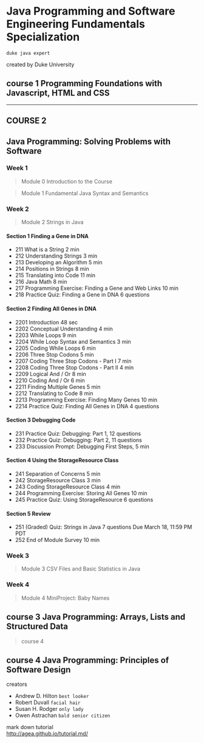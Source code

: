 # Java Programming and Software Engineering Fundamentals Specialization
`duke java expert`

created by Duke University

## course 1 Programming Foundations with Javascript, HTML and CSS

---

## COURSE 2
## Java Programming: Solving Problems with Software
### Week 1

> Module 0 Introduction to the Course

> Module 1 Fundamental Java Syntax and Semantics

### Week 2
>Module 2 Strings in Java

#### Section 1 Finding a Gene in DNA
* 211 What is a String 2 min
* 212 Understanding Strings 3 min
* 213 Developing an Algorithm 5 min
* 214 Positions in Strings 8 min
* 215 Translating into Code 11 min
* 216 Java Math 8 min
* 217 Programming Exercise: Finding a Gene and Web Links 10 min
* 218 Practice Quiz: Finding a Gene in DNA 6 questions
#### Section 2 Finding All Genes in DNA
* 2201 Introduction 48 sec
* 2202 Conceptual Understanding 4 min
* 2203 While Loops 9 min
* 2204 While Loop Syntax and Semantics 3 min
* 2205 Coding While Loops 6 min
* 2206 Three Stop Codons 5 min
* 2207 Coding Three Stop Codons - Part I 7 min
* 2208 Coding Three Stop Codons - Part II 4 min
* 2209 Logical And / Or 8 min
* 2210 Coding And / Or 6 min
* 2211 Finding Multiple Genes 5 min
* 2212 Translating to Code 8 min
* 2213 Programming Exercise: Finding Many Genes 10 min
* 2214 Practice Quiz: Finding All Genes in DNA 4 questions
#### Section 3 Debugging Code
* 231 Practice Quiz: Debugging: Part 1, 12 questions
* 232 Practice Quiz: Debugging: Part 2, 11 questions
* 233 Discussion Prompt: Debugging First Steps, 5 min
#### Section 4 Using the StorageResource Class
* 241 Separation of Concerns 5 min
* 242 StorageResource Class 3 min
* 243 Coding StorageResource Class 4 min
* 244 Programming Exercise: Storing All Genes 10 min
* 245  Practice Quiz: Using StorageResource 6 questions
#### Section 5 Review
* 251 (Graded) Quiz: Strings in Java 7 questions Due March 18, 11:59 PM PDT
* 252  End of Module Survey 10 min

### Week 3
> Module 3 CSV Files and Basic Statistics in Java

### Week 4 
> Module 4 MiniProject: Baby Names


## course 3 Java Programming: Arrays, Lists and Structured Data
> course 4



## course 4 Java Programming: Principles of Software Design


creators

* Andrew D. Hilton `best looker`
* Robert Duvall `facial hair`
* Susan H. Rodger `only lady`
* Owen Astrachan `bald senior citizen`

mark down tutorial<br>
http://agea.github.io/tutorial.md/
